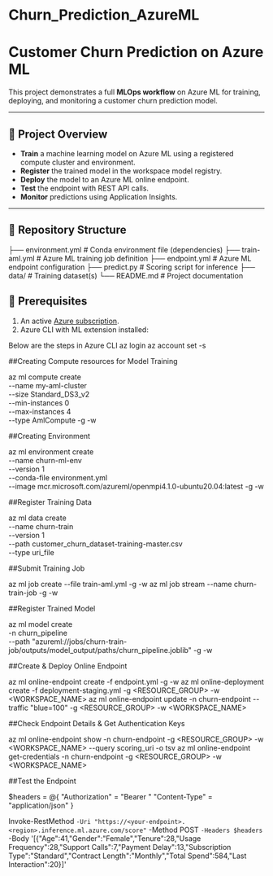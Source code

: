 # Churn_Prediction_AzureML
# Customer Churn Prediction on Azure ML

This project demonstrates a full **MLOps workflow** on Azure ML for training, deploying, and monitoring a customer churn prediction model.

---

## 🚀 Project Overview
- **Train** a machine learning model on Azure ML using a registered compute cluster and environment.  
- **Register** the trained model in the workspace model registry.  
- **Deploy** the model to an Azure ML online endpoint.  
- **Test** the endpoint with REST API calls.  
- **Monitor** predictions using Application Insights.  

---

## 📂 Repository Structure
├── environment.yml # Conda environment file (dependencies)
├── train-aml.yml # Azure ML training job definition
├── endpoint.yml # Azure ML endpoint configuration
├── predict.py # Scoring script for inference
├── data/ # Training dataset(s)
└── README.md # Project documentation

## 🔑 Prerequisites
1. An active [Azure subscription](https://azure.microsoft.com/free/).  
2. Azure CLI with ML extension installed:

Below are the steps in Azure CLI
az login
az account set -s <your-subscription-id>

##Creating Compute resources for Model Training

az ml compute create \
  --name my-aml-cluster \
  --size Standard_DS3_v2 \
  --min-instances 0 \
  --max-instances 4 \
  --type AmlCompute -g <Resource Group> -w <workspace>
  
##Creating Environment  

az ml environment create \
  --name churn-ml-env \
  --version 1 \
  --conda-file environment.yml \
  --image mcr.microsoft.com/azureml/openmpi4.1.0-ubuntu20.04:latest -g <Resource Group> -w <workspace>

##Register Training Data

  az ml data create \
  --name churn-train \
  --version 1 \
  --path customer_churn_dataset-training-master.csv \
  --type uri_file

##Submit Training Job

az ml job create --file train-aml.yml -g <Resource Group> -w <workspace>
az ml job stream --name churn-train-job -g <Resource Group> -w <workspace>

##Register Trained Model

az ml model create \
  -n churn_pipeline \
  --path "azureml://jobs/churn-train-job/outputs/model_output/paths/churn_pipeline.joblib" -g <Resource Group> -w <workspace>

##Create & Deploy Online Endpoint

az ml online-endpoint create -f endpoint.yml -g <Resource Group> -w <workspace>
az ml online-deployment create -f deployment-staging.yml -g <RESOURCE_GROUP> -w <WORKSPACE_NAME>
az ml online-endpoint update -n churn-endpoint --traffic "blue=100" -g <RESOURCE_GROUP> -w <WORKSPACE_NAME>

##Check Endpoint Details & Get Authentication Keys

az ml online-endpoint show -n churn-endpoint -g <RESOURCE_GROUP> -w <WORKSPACE_NAME> --query scoring_uri -o tsv
az ml online-endpoint get-credentials -n churn-endpoint -g <RESOURCE_GROUP> -w <WORKSPACE_NAME>

##Test the Endpoint

$headers = @{
  "Authorization" = "Bearer <your-primary-or-secondary-key>"
  "Content-Type"  = "application/json"
}

Invoke-RestMethod `
  -Uri "https://<your-endpoint>.<region>.inference.ml.azure.com/score" `
  -Method POST `
  -Headers $headers `
  -Body '[{"Age":41,"Gender":"Female","Tenure":28,"Usage Frequency":28,"Support Calls":7,"Payment Delay":13,"Subscription Type":"Standard","Contract Length":"Monthly","Total Spend":584,"Last Interaction":20}]'







